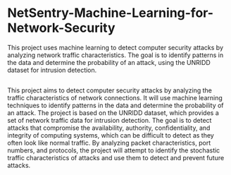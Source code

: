 # NetSentry-Machine-Learning-for-Network-Security
This project uses machine learning to detect computer security attacks by analyzing network traffic characteristics. The goal is to identify patterns in the data and determine the probability of an attack, using the UNRIDD dataset for intrusion detection.
##
This project aims to detect computer security attacks by analyzing the traffic characteristics of network connections. It will use machine learning techniques
to identify patterns in the data and determine the probability of an attack. 
The project is based on the UNRIDD dataset, which provides a set of network traffic data for intrusion detection. The goal is to detect attacks that 
compromise the availability, authority, confidentiality, and integrity of computing systems, which can be 
difficult to detect as they often look like normal traffic. By analyzing packet characteristics, port numbers, and protocols, 
the project will attempt to identify the stochastic traffic characteristics of attacks and use them to detect and prevent future attacks.
